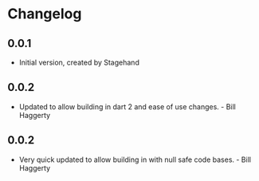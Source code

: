 # Changelog

## 0.0.1

- Initial version, created by Stagehand

## 0.0.2

 - Updated to allow building in dart 2 and ease of use changes. - Bill Haggerty

 ## 0.0.2

 - Very quick updated to allow building in with null safe code bases. - Bill Haggerty
